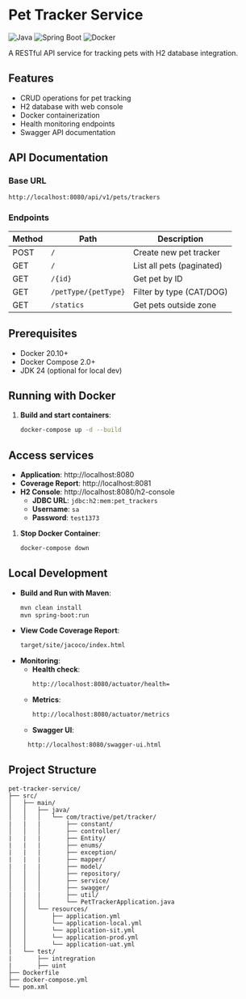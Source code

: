 # Pet Tracker Service

![Java](https://img.shields.io/badge/java-24%2B-blue)
![Spring Boot](https://img.shields.io/badge/Spring%20Boot-3.5-green)
![Docker](https://img.shields.io/badge/docker-ready-blueviolet)

A RESTful API service for tracking pets with H2 database integration.

## Features

- CRUD operations for pet tracking
- H2 database with web console
- Docker containerization
- Health monitoring endpoints
- Swagger API documentation

## API Documentation

### Base URL
`http://localhost:8080/api/v1/pets/trackers`

### Endpoints

| Method | Path                  | Description                |
|--------|-----------------------|----------------------------|
| POST   | `/`                   | Create new pet tracker     |
| GET    | `/`                   | List all pets (paginated)  |
| GET    | `/{id}`               | Get pet by ID              |
| GET    | `/petType/{petType}`  | Filter by type (CAT/DOG)   |
| GET    | `/statics`            | Get pets outside zone      |

## Prerequisites

- Docker 20.10+
- Docker Compose 2.0+
- JDK 24 (optional for local dev)

## Running with Docker

1. **Build and start containers**:
   ```bash
   docker-compose up -d --build

## Access services

- **Application**: http://localhost:8080
- **Coverage Report**: http://localhost:8081
- **H2 Console**: http://localhost:8080/h2-console
    - **JDBC URL**: `jdbc:h2:mem:pet_trackers`
    - **Username**: `sa`
    - **Password**: `test1373`

1. **Stop Docker Container**:
   ```bash
   docker-compose down

## Local Development
- **Build and Run with Maven**:
   ```bash
   mvn clean install
   mvn spring-boot:run
   ```
- **View Code Coverage Report**:
   ```bash
   target/site/jacoco/index.html
- **Monitoring**:
    - **Health check**:
      ```bash
      http://localhost:8080/actuator/health=
    - **Metrics**:
      ````bash
      http://localhost:8080/actuator/metrics
    - **Swagger UI**:
  ````bash
    http://localhost:8080/swagger-ui.html
  
## Project Structure

```
pet-tracker-service/
├── src/
│   ├── main/
│   │   ├── java/
│   │   │   └── com/tractive/pet/tracker/
|   |   |       ├── constant/
│   │   │       ├── controller/
|   |   |       ├── Entity/
|   |   |       ├── enums/
|   |   |       ├── exception/
|   |   |       ├── mapper/
|   |   |       ├── model/
│   │   │       ├── repository/
│   │   │       ├── service/
│   │   │       ├── swagger/
|   |   |       ├── util/
│   │   │       └── PetTrackerApplication.java
│   │   └── resources/
│   │       ├── application.yml
│   │       └── application-local.yml
│   │       └── application-sit.yml
│   │       └── application-prod.yml
│   │       └── application-uat.yml
|   └── test/
|       ├── intregration
|       ├── uint
├── Dockerfile
├── docker-compose.yml
└── pom.xml
```